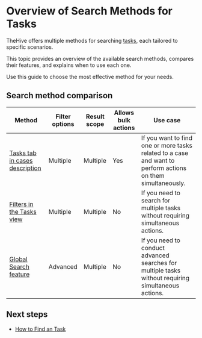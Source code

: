 # Overview of Search Methods for Tasks

TheHive offers multiple methods for searching [tasks](../about-tasks.md), each tailored to specific scenarios.

This topic provides an overview of the available search methods, compares their features, and explains when to use each one.

Use this guide to choose the most effective method for your needs.

## Search method comparison

| Method | Filter options | Result scope | Allows bulk actions | Use case |
| -------| ------------------| --------| --------------------| ---------|
| [Tasks tab in cases description](xxx) | Multiple | Multiple | Yes | If you want to find one or more tasks related to a case and want to perform actions on them simultaneously. |
| [Filters in the Tasks view](xxx) | Multiple | Multiple | No | If you need to search for multiple tasks without requiring simultaneous actions. |
| [Global Search feature](xxx) | Advanced | Multiple | No | If you need to conduct advanced searches for multiple tasks without requiring simultaneous actions. |

## Next steps
* [How to Find an Task](find-an-task.md)